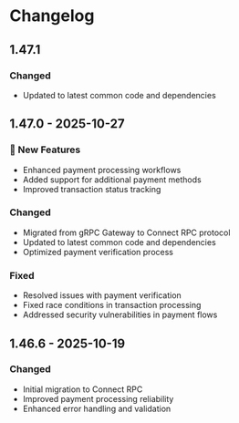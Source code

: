 # Changelog

## 1.47.1

### Changed
- Updated to latest common code and dependencies


## 1.47.0 - 2025-10-27

### 🚀 New Features
- Enhanced payment processing workflows
- Added support for additional payment methods
- Improved transaction status tracking

### Changed
- Migrated from gRPC Gateway to Connect RPC protocol
- Updated to latest common code and dependencies
- Optimized payment verification process

### Fixed
- Resolved issues with payment verification
- Fixed race conditions in transaction processing
- Addressed security vulnerabilities in payment flows

## 1.46.6 - 2025-10-19

### Changed
- Initial migration to Connect RPC
- Improved payment processing reliability
- Enhanced error handling and validation
